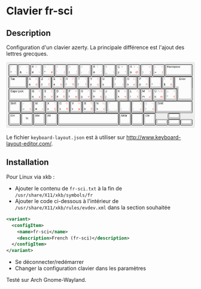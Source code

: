 # Clavier fr-sci

## Description
Configuration d'un clavier azerty. La principale différence est l'ajout des lettres grecques.

![Disposition clavier](https://github.com/hadrien-lem/clavier-fr-sci/blob/master/keyboard-layout.png)

Le fichier `keyboard-layout.json` est à utiliser sur http://www.keyboard-layout-editor.com/.

## Installation
Pour Linux via xkb :

* Ajouter le contenu de `fr-sci.txt` à la fin de `/usr/share/X11/xkb/symbols/fr`
* Ajouter le code ci-dessous à l'intérieur de `/usr/share/X11/xkb/rules/evdev.xml` dans la section souhaitée
```xml
<variant>
  <configItem>
    <name>fr-sci</name>
    <description>French (fr-sci)</description>
  </configItem>
</variant>
```
* Se déconnecter/redémarrer
* Changer la configuration clavier dans les paramètres


Testé sur Arch Gnome-Wayland.
